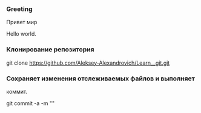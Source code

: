 ### Greeting
Привет мир

Hello world.

### Клонирование репозитория

git clone https://github.com/Aleksey-Alexandrovich/Learn__git.git

### Сохраняет изменения отслеживаемых файлов и выполняет
коммит.

git commit -a -m ""